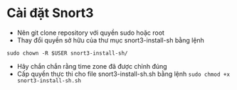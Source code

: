 # Cài đặt Snort3

  + Nên git clone repository với quyền sudo hoặc root
  + Thay đổi quyền sở hữu của thư mục snort3-install-sh bằng lệnh
  ```
  sudo chown -R $USER snort3-install-sh/
  ```
  + Hãy chắn chắn rằng time zone đã được chỉnh đúng
  + Cấp quyền thực thi cho file snort3-install-sh.sh bằng lệnh ``` sudo chmod +x snort3-install-sh.sh ```

